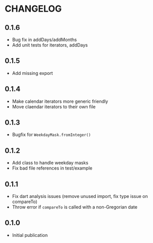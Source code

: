 # CHANGELOG

## 0.1.6

- Bug fix in addDays/addMonths
- Add unit tests for iterators, addDays

## 0.1.5

- Add missing export

## 0.1.4

- Make calendar iterators more generic friendly
- Move claendar iterators to their own file

## 0.1.3

- Bugfix for `WeekdayMask.fromInteger()`

## 0.1.2

- Add class to handle weekday masks
- Fix bad file references in test/example

## 0.1.1

- Fix dart analysis issues (remove unused import, fix type issue on compareTo)
- Throw error if `compareTo` is called with a non-Gregorian date

## 0.1.0

- Initial publication